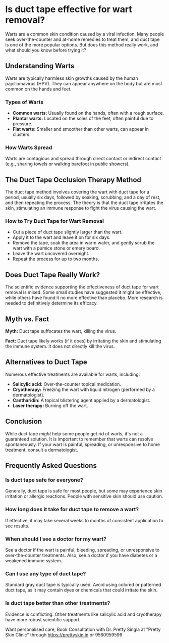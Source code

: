 # Is duct tape effective for wart removal?

Warts are a common skin condition caused by a viral infection. Many people seek over-the-counter and at-home remedies to treat them, and duct tape is one of the more popular options. But does this method really work, and what should you know before trying it?

## Understanding Warts

Warts are typically harmless skin growths caused by the human papillomavirus (HPV). They can appear anywhere on the body but are most common on the hands and feet.

### Types of Warts
*   **Common warts:** Usually found on the hands, often with a rough surface.
*   **Plantar warts:** Located on the soles of the feet, often painful due to pressure.
*   **Flat warts:** Smaller and smoother than other warts, can appear in clusters.

### How Warts Spread

Warts are contagious and spread through direct contact or indirect contact (e.g., sharing towels or walking barefoot in public showers).

## The Duct Tape Occlusion Therapy Method

The duct tape method involves covering the wart with duct tape for a period, usually six days, followed by soaking, scrubbing, and a day of rest, and then repeating the process. The theory is that the duct tape irritates the skin, stimulating an immune response to fight the virus causing the wart.

### How to Try Duct Tape for Wart Removal
* Cut a piece of duct tape slightly larger than the wart.
* Apply it to the wart and leave it on for six days.
* Remove the tape, soak the area in warm water, and gently scrub the wart with a pumice stone or emery board.
* Leave the wart uncovered overnight.
* Repeat the process for up to two months.

## Does Duct Tape Really Work?

The scientific evidence supporting the effectiveness of duct tape for wart removal is mixed. Some small studies have suggested it might be effective, while others have found it no more effective than placebo. More research is needed to definitively determine its efficacy.

## Myth vs. Fact

**Myth:** Duct tape suffocates the wart, killing the virus.

**Fact:** Duct tape likely works (if it does) by irritating the skin and stimulating the immune system. It does not directly kill the virus.

## Alternatives to Duct Tape

Numerous effective treatments are available for warts, including:

*   **Salicylic acid:** Over-the-counter topical medication.
*   **Cryotherapy:** Freezing the wart with liquid nitrogen (performed by a dermatologist).
*   **Cantharidin:** A topical blistering agent applied by a dermatologist.
*   **Laser therapy:** Burning off the wart.

## Conclusion

While duct tape *might* help some people get rid of warts, it's not a guaranteed solution. It is important to remember that warts can resolve spontaneously. If your wart is painful, spreading, or unresponsive to home treatment, consult a dermatologist.

## Frequently Asked Questions

### Is duct tape safe for everyone?

Generally, duct tape is safe for most people, but some may experience skin irritation or allergic reactions. People with sensitive skin should use caution.

### How long does it take for duct tape to remove a wart?

If effective, it may take several weeks to months of consistent application to see results.

### When should I see a doctor for my wart?

See a doctor if the wart is painful, bleeding, spreading, or unresponsive to over-the-counter treatments. Also, see a doctor if you have diabetes or a weakened immune system.

### Can I use any type of duct tape?

Standard gray duct tape is typically used. Avoid using colored or patterned duct tape, as it may contain dyes or chemicals that could irritate the skin.

### Is duct tape better than other treatments?

Evidence is conflicting. Other treatments like salicylic acid and cryotherapy have more robust scientific support.

Want personalised care, Book Consultation with Dr. Pretty Singla at "Pretty Skin Clinic" through https://prettyskin.in or 9560959596
